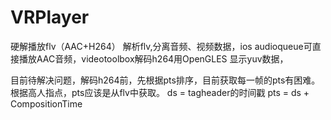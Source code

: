 # VRPlayer

硬解播放flv（AAC+H264）
解析flv,分离音频、视频数据，ios audioqueue可直接播放AAC音频，videotoolbox解码h264用OpenGLES 显示yuv数据，

目前待解决问题，解码h264前，先根据pts排序，目前获取每一帧的pts有困难。
根据高人指点，pts应该是从flv中获取。
ds = tagheader的时间戳
pts = ds + CompositionTime
